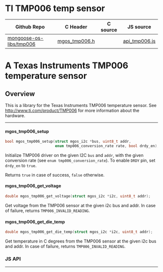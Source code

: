 # TI TMP006 temp sensor
| Github Repo | C Header | C source  | JS source |
| ----------- | -------- | --------  | ----------------- |
| [mongoose-os-libs/tmp006](https://github.com/mongoose-os-libs/tmp006) | [mgos_tmp006.h](https://github.com/mongoose-os-libs/tmp006/tree/master/include/mgos_tmp006.h) | &nbsp;  | [api_tmp006.js](https://github.com/mongoose-os-libs/tmp006/tree/master/mjs_fs/api_tmp006.js)         |

# A Texas Instruments TMP006 temperature sensor

## Overview

This is a library for the Texas Instruments TMP006 temperature sensor.
See http://www.ti.com/product/TMP006 for more information about the hardware.

 ----- 
#### mgos_tmp006_setup

```c
bool mgos_tmp006_setup(struct mgos_i2c *bus, uint8_t addr,
                       enum tmp006_conversion_rate rate, bool drdy_en);
```

Initialize TMP006 driver on the given I2C `bus` and `addr`, with
the given conversion rate (see `enum tmp006_conversion_rate`). To enable
`DRDY` pin, set `drdy_en` to `true`.

Returns `true` in case of success, `false` otherwise.
 
#### mgos_tmp006_get_voltage

```c
double mgos_tmp006_get_voltage(struct mgos_i2c *i2c, uint8_t addr);
```

Get voltage from the TMP006 sensor at the given i2c bus and addr. In case of
failure, returns `TMP006_INVALID_READING`.
 
#### mgos_tmp006_get_die_temp

```c
double mgos_tmp006_get_die_temp(struct mgos_i2c *i2c, uint8_t addr);
```

Get temperature in C degrees from the TMP006 sensor at the given i2c bus and
addr. In case of failure, returns `TMP006_INVALID_READING`.
 

### JS API

 --- 
